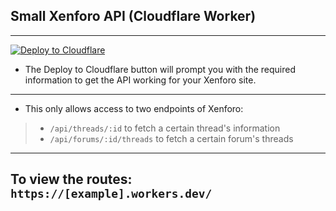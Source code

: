 ## Small Xenforo API (Cloudflare Worker)
------------
[![Deploy to Cloudflare](https://deploy.workers.cloudflare.com/button)](https://deploy.workers.cloudflare.com/?url=https://github.com/GoldenAngel2/Xenforo-API/)
- The Deploy to Cloudflare button will prompt you with the required information to get the API working for your Xenforo site. 
------------

- This only allows access to two endpoints of Xenforo: 
> - `/api/threads/:id` to fetch a certain thread's information
> - `/api/forums/:id/threads` to fetch a certain forum's threads 

-------

## To view the routes: `https://[example].workers.dev/`
